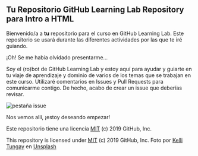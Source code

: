 ## Tu Repositorio GitHub Learning Lab Repository para Intro a HTML

Bienvenido/a a **tu** repositorio para el curso en GitHub Learning Lab. Este repositorio se usará durante las diferentes actividades por las que te iré guiando.

¡Oh! Se me había olvidado presentarme...

Soy el (ro)bot de GitHub Learning Lab y estoy aquí para ayudar y guiarte en tu viaje de aprendizaje y dominio de varios de los temas que se trabajan en este curso. Utilizaré comentarios en Issues y Pull Requests para comunicarme contigo. De hecho, acabo de crear un issue que deberías revisar. 

![pestaña issue](https://lab.github.com/public/images/issue_tab.png)

Nos vemos allí, ¡estoy deseando empezar!

Este repositorio tiene una licencia [MIT](../LICENSE) (c) 2019 GitHub, Inc.

This repository is licensed under [MIT](LICENSE) (c) 2019 GitHub, Inc.
Foto por [Kelli Tungay](https://unsplash.com/photos/Sj0nhVIb4eY) en [Unsplash](https://unsplash.com/)

